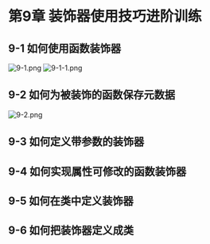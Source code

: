 # 第9章 装饰器使用技巧进阶训练
## 9-1 如何使用函数装饰器 
![9-1.png](https://i.loli.net/2017/11/13/5a094ea43bef5.png)
![9-1-1.png](https://i.loli.net/2017/11/13/5a094ea3dd330.png)

## 9-2 如何为被装饰的函数保存元数据 
![9-2.png](https://i.loli.net/2017/11/13/5a0951699e801.png)

## 9-3 如何定义带参数的装饰器 


## 9-4 如何实现属性可修改的函数装饰器 


## 9-5 如何在类中定义装饰器 


## 9-6 如何把装饰器定义成类


